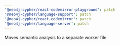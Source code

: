 ```yaml
---
'@neo4j-cypher/react-codemirror-playground': patch
'@neo4j-cypher/language-support': patch
'@neo4j-cypher/react-codemirror': patch
'@neo4j-cypher/language-server': patch
---
```


Moves semantic analysis to a separate worker file
